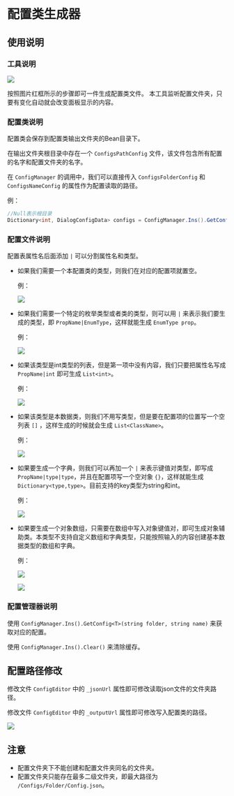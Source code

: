 # 配置类生成器

## 使用说明

### 工具说明

![](https://img.busyo.buzz/imgUpload/20231210-031953-377.png)

按照图片红框所示的步骤即可一件生成配置类文件。
本工具监听配置文件夹，只要有变化自动就会改变面板显示的内容。

### 配置类说明

配置类会保存到配置类输出文件夹的Bean目录下。

在输出文件夹根目录中存在一个 `ConfigsPathConfig` 文件，该文件包含所有配置的名字和配置文件夹的名字。

在 `ConfigManager` 的调用中，我们可以直接传入 `ConfigsFolderConfig` 和 `ConfigsNameConfig` 的属性作为配置读取的路径。

例：

```C#
//Null表示根目录
Dictionary<int, DialogConfigData> configs = ConfigManager.Ins().GetConfig<DialogConfigData>(ConfigsFolderConfig.Null, ConfigsNameConfig.DialogConfig);
```

### 配置文件说明

配置表属性名后面添加 `|` 可以分割属性名和类型。

* 如果我们需要一个本配置类的类型，则我们在对应的配置项就置空。

    例：

    ![](https://img.busyo.buzz/imgUpload/20231210-033316-678.png)

* 如果我们需要一个特定的枚举类型或者类的类型，则可以用 `|` 来表示我们要生成的类型，即 `PropName|EnumType`，这样就能生成 `EnumType prop`。

    例：

    ![](https://img.busyo.buzz/imgUpload/20231210-033520-680.png)

* 如果该类型是int类型的列表，但是第一项中没有内容，我们只要把属性名写成 `PropName|int` 即可生成 `List<int>`。

    例：

    ![](https://img.busyo.buzz/imgUpload/20231210-032812-826.png)

* 如果该类型是本数据类，则我们不用写类型，但是要在配置项的位置写一个空列表 `[]` ，这样生成的时候就会生成 `List<ClassName>`。

    例：

    ![](https://img.busyo.buzz/imgUpload/20231210-032954-794.png)

* 如果要生成一个字典，则我们可以再加一个 `|` 来表示键值对类型，即写成 `PropName|type|type`，并且在配置项写一个空对象 `{}`，这样就能生成 `Dictionary<type,type>`。目前支持的key类型为string和int。

    例：

    ![](https://img.busyo.buzz/imgUpload/20231210-033156-694.png)

* 如果要生成一个对象数组，只需要在数组中写入对象键值对，即可生成对象辅助类。本类型不支持自定义数组和字典类型，只能按照输入的内容创建基本数据类型的数组和字典。

    例：
    
    ![](https://img.busyo.buzz/imgUpload/20231210-195150-134.png)
    
    ![](https://img.busyo.buzz/imgUpload/20231210-195531-712.png)

### 配置管理器说明

使用 `ConfigManager.Ins().GetConfig<T>(string folder, string name)` 来获取对应的配置。

使用 `ConfigManager.Ins().Clear()` 来清除缓存。

## 配置路径修改

修改文件 `ConfigEditor` 中的 `_jsonUrl` 属性即可修改读取json文件的文件夹路径。

修改文件 `ConfigEditor` 中的 `_outputUrl` 属性即可修改写入配置类的路径。

![](https://img.busyo.buzz/imgUpload/20231210-061234-22.png)

## 注意

* 配置文件夹下不能创建和配置文件夹同名的文件夹。
* 配置文件夹只能存在最多二级文件夹，即最大路径为 `/Configs/Folder/Config.json`。